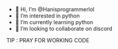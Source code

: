 - 👋 Hi, I’m @Hanisprogrammerlol
- 👀 I’m interested in python 
- 🌱 I’m currently learning python
- 💞️ I’m looking to collaborate on discord

TIP : PRAY FOR WORKING CODE
<!---
Hanisprogrammerlol/Hanisprogrammerlol is a ✨ special ✨ repository because its `README.md` (this file) appears on your GitHub profile.
You can click the Preview link to take a look at your changes.
--->
